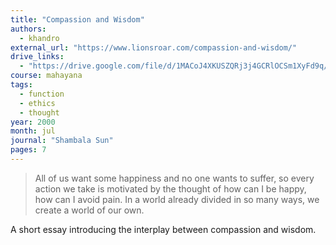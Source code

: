 ```yaml
---
title: "Compassion and Wisdom"
authors:
  - khandro
external_url: "https://www.lionsroar.com/compassion-and-wisdom/"
drive_links:
  - "https://drive.google.com/file/d/1MACoJ4XKUSZQRj3j4GCRlOCSm1XyFd9q/view?usp=drivesdk"
course: mahayana
tags:
  - function
  - ethics
  - thought
year: 2000
month: jul
journal: "Shambala Sun"
pages: 7
---
```


> All of us want some happiness and no one wants to suffer, so every action we take is motivated by the thought of how can I be happy, how can I avoid pain. In a world already divided in so many ways, we create a world of our own.

A short essay introducing the interplay between compassion and wisdom.
